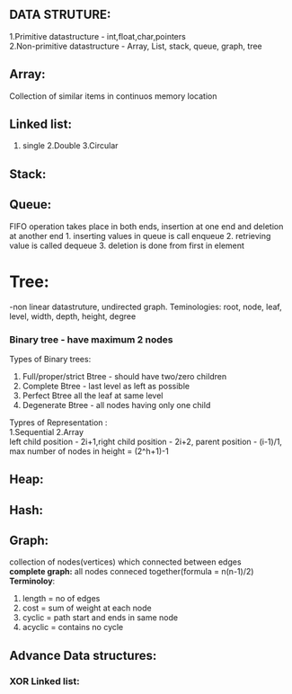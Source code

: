 ## DATA STRUTURE:
1.Primitive datastructure - int,float,char,pointers  
2.Non-primitive datastructure - Array, List, stack, queue, graph, tree

## Array:
Collection of similar items in continuos memory location
## Linked list:
1. single 2.Double 3.Circular
## Stack:

## Queue:
FIFO operation takes place in both ends, insertion at one end and deletion at another end
	1. inserting values in queue is call enqueue
	2. retrieving value is called dequeue
	3. deletion is done from first in element

# Tree:
-non linear datastruture, undirected graph. Teminologies: root, node, leaf, level, width, depth, height, degree  

### Binary tree - have maximum 2 nodes  
Types of Binary trees:
1. Full/proper/strict Btree - should have two/zero children  
2. Complete Btree - last level as left as possible  
3. Perfect Btree all the leaf at same level  
4. Degenerate Btree - all nodes having only one child  

Typres of Representation :   
1.Sequential   2.Array    
left child position - 2i+1,right child position - 2i+2, parent position - (i-1)/1, max number of nodes in height = (2^h+1)-1

	
## Heap:
## Hash:

## Graph:
collection of nodes(vertices) which connected between edges  
**complete graph:** all nodes conneced together(formula = n(n-1)/2)  
**Terminoloy**:
1. length = no of edges
2. cost =  sum of weight at each node
3. cyclic = path start and ends in same node
4. acyclic = contains no cycle


## Advance Data structures:

### XOR Linked list:
### 

